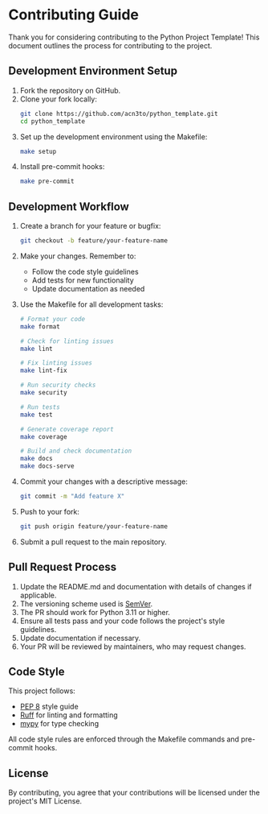 # Contributing Guide

Thank you for considering contributing to the Python Project Template! This document outlines the process for contributing to the project.

## Development Environment Setup

1. Fork the repository on GitHub.
2. Clone your fork locally:
   ```bash
   git clone https://github.com/acn3to/python_template.git
   cd python_template
   ```
3. Set up the development environment using the Makefile:
   ```bash
   make setup
   ```
4. Install pre-commit hooks:
   ```bash
   make pre-commit
   ```

## Development Workflow

1. Create a branch for your feature or bugfix:
   ```bash
   git checkout -b feature/your-feature-name
   ```

2. Make your changes. Remember to:
   - Follow the code style guidelines
   - Add tests for new functionality
   - Update documentation as needed

3. Use the Makefile for all development tasks:
   ```bash
   # Format your code
   make format

   # Check for linting issues
   make lint

   # Fix linting issues
   make lint-fix

   # Run security checks
   make security

   # Run tests
   make test

   # Generate coverage report
   make coverage

   # Build and check documentation
   make docs
   make docs-serve
   ```

4. Commit your changes with a descriptive message:
   ```bash
   git commit -m "Add feature X"
   ```

5. Push to your fork:
   ```bash
   git push origin feature/your-feature-name
   ```

6. Submit a pull request to the main repository.

## Pull Request Process

1. Update the README.md and documentation with details of changes if applicable.
2. The versioning scheme used is [SemVer](http://semver.org/).
3. The PR should work for Python 3.11 or higher.
4. Ensure all tests pass and your code follows the project's style guidelines.
5. Update documentation if necessary.
6. Your PR will be reviewed by maintainers, who may request changes.

## Code Style

This project follows:
- [PEP 8](https://www.python.org/dev/peps/pep-0008/) style guide
- [Ruff](https://github.com/astral-sh/ruff) for linting and formatting
- [mypy](http://mypy-lang.org/) for type checking

All code style rules are enforced through the Makefile commands and pre-commit hooks.

## License

By contributing, you agree that your contributions will be licensed under the project's MIT License.
